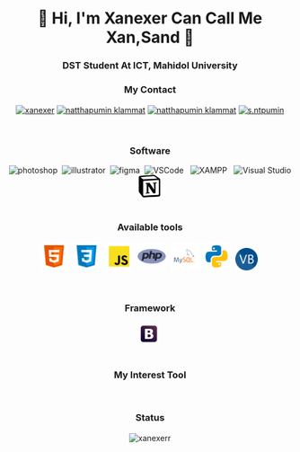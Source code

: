 <h1 align="center">👋 Hi, I'm Xanexer Can Call Me Xan,Sand 👋</h1>
<h3 align="center">DST Student At ICT, Mahidol University</h3>
<h3 align="center">My Contact</h3>


<p align="center">
<a href="https://twitter.com/xanexer" target="blank"><img align="center" src="https://raw.githubusercontent.com/rahuldkjain/github-profile-readme-generator/master/src/images/icons/Social/twitter.svg" alt="xanexer" height="30" width="40" /></a>
<a href="https://linkedin.com/in/natthapumin klammat" target="blank"><img align="center" src="https://raw.githubusercontent.com/rahuldkjain/github-profile-readme-generator/master/src/images/icons/Social/linked-in-alt.svg" alt="natthapumin klammat" height="30" width="40" /></a>
<a href="https://fb.com/natthapumin klammat" target="blank"><img align="center" src="https://raw.githubusercontent.com/rahuldkjain/github-profile-readme-generator/master/src/images/icons/Social/facebook.svg" alt="natthapumin klammat" height="30" width="40" /></a>
<a href="https://instagram.com/s.ntpumin" target="blank"><img align="center" src="https://raw.githubusercontent.com/rahuldkjain/github-profile-readme-generator/master/src/images/icons/Social/instagram.svg" alt="s.ntpumin" height="30" width="40" /></a>

</p>

<br>
<div align="center">
<h3 align="Center">Software</h3>
<img src="https://upload.wikimedia.org/wikipedia/commons/thumb/a/af/Adobe_Photoshop_CC_icon.svg/768px-Adobe_Photoshop_CC_icon.svg.png" alt="photoshop" width="40" height="40"/>&nbsp;
<img src="https://www.vectorlogo.zone/logos/adobe_illustrator/adobe_illustrator-icon.svg" alt="illustrator" width="40" height="40"/>&nbsp;
<img src="https://www.vectorlogo.zone/logos/figma/figma-icon.svg" alt="figma" width="40" height="40"/>&nbsp;
<img src="https://upload.wikimedia.org/wikipedia/commons/9/9a/Visual_Studio_Code_1.35_icon.svg" alt="VSCode" width="40" height="40"/> &nbsp;
<img src="https://upload.wikimedia.org/wikipedia/en/thumb/7/78/XAMPP_logo.svg/1262px-XAMPP_logo.svg.png" alt="XAMPP" width="40" height="40"/> &nbsp;
<img src="https://upload.wikimedia.org/wikipedia/commons/thumb/2/2c/Visual_Studio_Icon_2022.svg/150px-Visual_Studio_Icon_2022.svg.png" alt="Visual Studio" width="40" height="40"/> &nbsp;
<img src="https://github.com/xanexerr/xanexerr/blob/main/icon/Notion-logo.svg.png" alt="Notion" width="40" height="40"/> &nbsp;
<br>
</div>
<br>
<div align="center">
<h3 align="Center">Available tools</h3>
<img src='https://github.com/xanexerr/xanexerr/blob/main/icon/icons8-html-5-48.png' alt='html5' height='50'>&nbsp;
<img src='https://github.com/xanexerr/xanexerr/blob/main/icon/icons8-css3-48.png' alt='css3' height='50'>&nbsp;
<img src='https://github.com/xanexerr/xanexerr/blob/main/icon/javascript.svg' alt='javascript' height='50'>&nbsp;
<img src='https://github.com/xanexerr/xanexerr/blob/main/icon/php.png' alt='php' height='50'>&nbsp;
<img src='https://github.com/xanexerr/xanexerr/blob/main/icon/mysql.svg' alt='sql' height='50'>&nbsp;
<img src='https://github.com/xanexerr/xanexerr/blob/main/icon/python.svg' alt='python' height='50'>&nbsp;
<img src='https://github.com/xanexerr/xanexerr/blob/main/icon/VB.NET_Logo.svg.png' alt='vb' height='40'>&nbsp;
<p align="Center"> 
</div>
<br>
<div align="center">
<h3 align="Center">Framework</h3>
  <img src='https://github.com/xanexerr/xanexerr/blob/main/icon/boostrap.svg' alt='bootstrap' height='40'>&nbsp;
</div>
<br>
<div align="center">
<h3 align="Center">My Interest Tool</h3>
  
</div>
<br>
<div align="center">
<h3 align="Center">Status</h3>
<p><img align="center" src="https://github-readme-stats.vercel.app/api/top-langs?username=xanexerr&show_icons=true&locale=en&layout=compact" alt="xanexerr" height='200' /></p>
</div>
